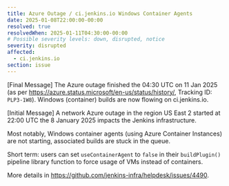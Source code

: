 ```yaml
---
title: Azure Outage / ci.jenkins.io Windows Container Agents
date: 2025-01-08T22:00:00-00:00
resolved: true
resolvedWhen: 2025-01-11T04:30:00-00:00
# Possible severity levels: down, disrupted, notice
severity: disrupted
affected:
  - ci.jenkins.io
section: issue
---
```


[Final Message]
The Azure outage finished the 04:30 UTC on 11 Jan 2025 (as per <https://azure.status.microsoft/en-us/status/history/>, Tracking ID: `PLP3-1W8`).
Windows (container) builds are now flowing on ci.jenkins.io.

[Initial Message]
A network Azure outage in the region US East 2 started at 22:00 UTC the 8 January 2025 impacts the Jenkins infrastructure.

Most notably, Windows container agents (using Azure Container Instances) are not starting, associated builds are stuck in the queue.

Short term: users can set `useContainerAgent` to `false` in their `buildPlugin()` pipeline library function to force usage of VMs instead of containers.

More details in <https://github.com/jenkins-infra/helpdesk/issues/4490>.
